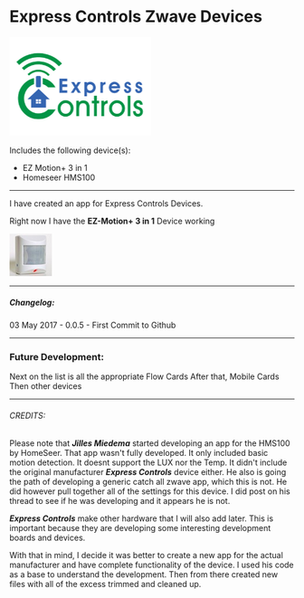 # Express Controls Zwave Devices
![Express Controls Logo](https://raw.githubusercontent.com/konradwalsh/com.sharedfunctions.homey-expresscontrols/master/assets/images/small.png)

Includes the following device(s):

 * EZ Motion+ 3 in 1
 * Homeseer HMS100


----------


I have created an app for Express Controls Devices.

Right now I have the **EZ-Motion+ 3 in 1** Device working

![alt text](https://raw.githubusercontent.com/konradwalsh/com.sharedfunctions.homey-expresscontrols/master/drivers/EZ31/images/small.jpg "EZ Motion + 3 in 1")


----------


##### Changelog:

03 May 2017 - 0.0.5 - First Commit to Github


----------


### Future Development:

Next on the list is all the appropriate Flow Cards
After that, Mobile Cards
Then other devices


----------


###### CREDITS:

Please note that ***Jilles Miedema*** started developing an app for the HMS100 by HomeSeer. That app wasn't fully developed. It only included basic motion detection. It doesnt support the LUX nor the Temp. It didn't include the original manufacturer ***Express Controls*** device either. He also is going the path of developing a generic catch all zwave app, which this is not. He did however pull together all of the settings for this device. I did post on his thread to see if he was developing and it appears he is not.

***Express Controls*** make other hardware that I will also add later. This is important because they are developing some interesting development boards and devices. 

With that in mind, I decide it was better to create a new app for the actual manufacturer and have complete functionality of the device. I used his code as a base to understand the development. Then from there created new files with all of the excess trimmed and cleaned up.


